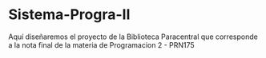 # Sistema-Progra-II
Aquí diseñaremos el proyecto de la Biblioteca Paracentral que corresponde a la nota final de la materia de Programacion 2 - PRN175 
